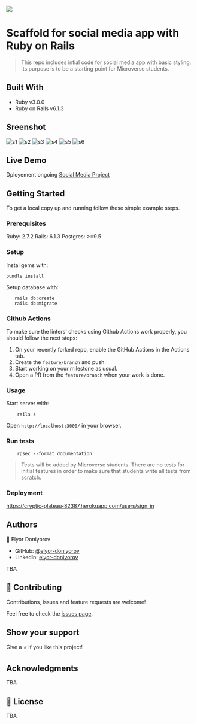 ![](https://img.shields.io/badge/Microverse-blueviolet)

# Scaffold for social media app with Ruby on Rails

> This repo includes intial code for social media app with basic styling. Its purpose is to be a starting point for Microverse students.

## Built With

- Ruby v3.0.0
- Ruby on Rails v6.1.3

## Sreenshot
![s1](https://user-images.githubusercontent.com/11162987/113973912-bf9f8500-9845-11eb-8f86-23c44e1ae655.JPG)
![s2](https://user-images.githubusercontent.com/11162987/113973918-c0d0b200-9845-11eb-93da-f7c10e222d37.JPG)
![s3](https://user-images.githubusercontent.com/11162987/113973919-c1694880-9845-11eb-86cf-0312a582dad6.JPG)
![s4](https://user-images.githubusercontent.com/11162987/113973920-c201df00-9845-11eb-9313-9709403bf595.JPG)
![s5](https://user-images.githubusercontent.com/11162987/113973921-c201df00-9845-11eb-829e-96f1ee2ef59c.JPG)
![s6](https://user-images.githubusercontent.com/11162987/113973922-c29a7580-9845-11eb-9d7e-2bcdfd153acf.JPG)




## Live Demo

Dployement ongoing
[Social Media Project](https://cryptic-plateau-82387.herokuapp.com/users/sign_in)


## Getting Started

To get a local copy up and running follow these simple example steps.

### Prerequisites

Ruby: 2.7.2
Rails: 6.1.3
Postgres: >=9.5

### Setup

Instal gems with:

```
bundle install
```

Setup database with:

```
   rails db:create
   rails db:migrate
```

### Github Actions

To make sure the linters' checks using Github Actions work properly, you should follow the next steps:

1. On your recently forked repo, enable the GitHub Actions in the Actions tab.
2. Create the `feature/branch` and push.
3. Start working on your milestone as usual.
4. Open a PR from the `feature/branch` when your work is done.


### Usage

Start server with:

```
    rails s
```

Open `http://localhost:3000/` in your browser.

### Run tests

```
    rpsec --format documentation
```

> Tests will be added by Microverse students. There are no tests for initial features in order to make sure that students write all tests from scratch.

### Deployment

https://cryptic-plateau-82387.herokuapp.com/users/sign_in

## Authors


👤 Elyor Doniyorov

- GitHub: [@elyor-doniyorov](https://github.com/elyor-doniyorov)
- LinkedIn: [elyor-doniyorov](https://www.linkedin.com/in/elyor-doniyorov/)


TBA

## 🤝 Contributing

Contributions, issues and feature requests are welcome!

Feel free to check the [issues page](issues/).

## Show your support

Give a ⭐️ if you like this project!

## Acknowledgments

TBA

## 📝 License

TBA

